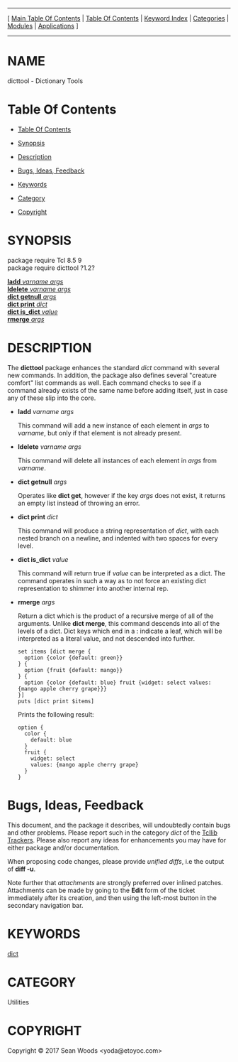 
[//000000001]: # (dicttool \- Extensions to the standard "dict" command)
[//000000002]: # (Generated from file 'dicttool\.man' by tcllib/doctools with format 'markdown')
[//000000003]: # (Copyright &copy; 2017 Sean Woods <yoda@etoyoc\.com>)
[//000000004]: # (dicttool\(n\) 1\.2 tcllib "Extensions to the standard "dict" command")

<hr> [ <a href="../../../../toc.md">Main Table Of Contents</a> &#124; <a
href="../../../toc.md">Table Of Contents</a> &#124; <a
href="../../../../index.md">Keyword Index</a> &#124; <a
href="../../../../toc0.md">Categories</a> &#124; <a
href="../../../../toc1.md">Modules</a> &#124; <a
href="../../../../toc2.md">Applications</a> ] <hr>

# NAME

dicttool \- Dictionary Tools

# <a name='toc'></a>Table Of Contents

  - [Table Of Contents](#toc)

  - [Synopsis](#synopsis)

  - [Description](#section1)

  - [Bugs, Ideas, Feedback](#section2)

  - [Keywords](#keywords)

  - [Category](#category)

  - [Copyright](#copyright)

# <a name='synopsis'></a>SYNOPSIS

package require Tcl 8\.5 9  
package require dicttool ?1\.2?  

[__ladd__ *varname* *args*](#1)  
[__ldelete__ *varname* *args*](#2)  
[__dict getnull__ *args*](#3)  
[__dict print__ *dict*](#4)  
[__dict is\_dict__ *value*](#5)  
[__rmerge__ *args*](#6)  

# <a name='description'></a>DESCRIPTION

The __dicttool__ package enhances the standard *dict* command with several
new commands\. In addition, the package also defines several "creature comfort"
list commands as well\. Each command checks to see if a command already exists of
the same name before adding itself, just in case any of these slip into the
core\.

  - <a name='1'></a>__ladd__ *varname* *args*

    This command will add a new instance of each element in *args* to
    *varname*, but only if that element is not already present\.

  - <a name='2'></a>__ldelete__ *varname* *args*

    This command will delete all instances of each element in *args* from
    *varname*\.

  - <a name='3'></a>__dict getnull__ *args*

    Operates like __dict get__, however if the key *args* does not exist,
    it returns an empty list instead of throwing an error\.

  - <a name='4'></a>__dict print__ *dict*

    This command will produce a string representation of *dict*, with each
    nested branch on a newline, and indented with two spaces for every level\.

  - <a name='5'></a>__dict is\_dict__ *value*

    This command will return true if *value* can be interpreted as a dict\. The
    command operates in such a way as to not force an existing dict
    representation to shimmer into another internal rep\.

  - <a name='6'></a>__rmerge__ *args*

    Return a dict which is the product of a recursive merge of all of the
    arguments\. Unlike __dict merge__, this command descends into all of the
    levels of a dict\. Dict keys which end in a : indicate a leaf, which will be
    interpreted as a literal value, and not descended into further\.

        set items [dict merge {
          option {color {default: green}}
        } {
          option {fruit {default: mango}}
        } {
          option {color {default: blue} fruit {widget: select values: {mango apple cherry grape}}}
        }]
        puts [dict print $items]

    Prints the following result:

        option {
          color {
            default: blue
          }
          fruit {
            widget: select
            values: {mango apple cherry grape}
          }
        }

# <a name='section2'></a>Bugs, Ideas, Feedback

This document, and the package it describes, will undoubtedly contain bugs and
other problems\. Please report such in the category *dict* of the [Tcllib
Trackers](http://core\.tcl\.tk/tcllib/reportlist)\. Please also report any ideas
for enhancements you may have for either package and/or documentation\.

When proposing code changes, please provide *unified diffs*, i\.e the output of
__diff \-u__\.

Note further that *attachments* are strongly preferred over inlined patches\.
Attachments can be made by going to the __Edit__ form of the ticket
immediately after its creation, and then using the left\-most button in the
secondary navigation bar\.

# <a name='keywords'></a>KEYWORDS

[dict](\.\./\.\./\.\./\.\./index\.md\#dict)

# <a name='category'></a>CATEGORY

Utilities

# <a name='copyright'></a>COPYRIGHT

Copyright &copy; 2017 Sean Woods <yoda@etoyoc\.com>
